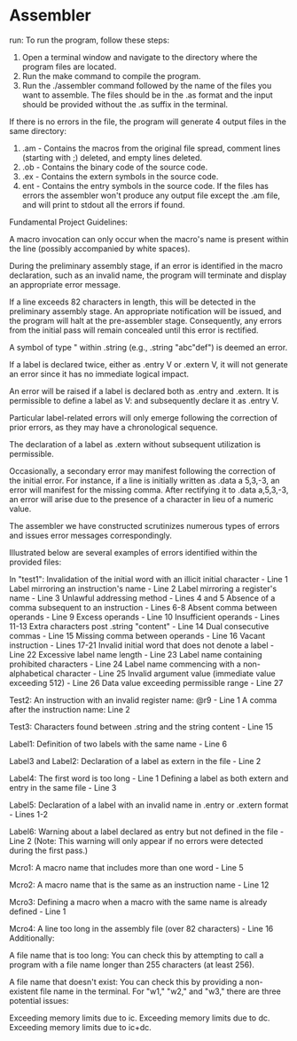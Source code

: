 # Assembler
run:
To run the program, follow these steps:

1. Open a terminal window and navigate to the directory where the program files are located.
2. Run the make command to compile the program.
3. Run the ./assembler command followed by the name of the files you want to assemble.
The files should be in the .as format and the input should be provided without the .as suffix in the terminal.

If there is no errors in the file, the program will generate 4 output files in the same directory:
1. .am - Contains the macros from the original file spread, comment lines (starting with ;) deleted, and empty lines deleted.
2. .ob - Contains the binary code of the source code.
3. .ex - Contains the extern symbols in the source code.
4. ent - Contains the entry symbols in the source code.
If the files has errors the assembler won't produce any output file except the .am file, and will print to stdout  all the errors if found. 

Fundamental Project Guidelines:

A macro invocation can only occur when the macro's name is present within the line (possibly accompanied by white spaces).

During the preliminary assembly stage, if an error is identified in the macro declaration, such as an invalid name, the program will terminate and display an appropriate error message.

If a line exceeds 82 characters in length, this will be detected in the preliminary assembly stage. An appropriate notification will be issued, and the program will halt at the pre-assembler stage. Consequently, any errors from the initial pass will remain concealed until this error is rectified.

A symbol of type " within .string (e.g., .string "abc"def") is deemed an error.

If a label is declared twice, either as .entry V or .extern V, it will not generate an error since it has no immediate logical impact.

An error will be raised if a label is declared both as .entry and .extern.
It is permissible to define a label as V: and subsequently declare it as .entry V.

Particular label-related errors will only emerge following the correction of prior errors, as they may have a chronological sequence.

The declaration of a label as .extern without subsequent utilization is permissible.

Occasionally, a secondary error may manifest following the correction of the initial error. For instance, if a line is initially written as .data a 5,3,-3, an error will manifest for the missing comma. After rectifying it to .data a,5,3,-3, an error will arise due to the presence of a character in lieu of a numeric value.

The assembler we have constructed scrutinizes numerous types of errors and issues error messages correspondingly. 

Illustrated below are several examples of errors identified within the provided files:

In "test1":
Invalidation of the initial word with an illicit initial character - Line 1
Label mirroring an instruction's name - Line 2
Label mirroring a register's name - Line 3
Unlawful addressing method - Lines 4 and 5
Absence of a comma subsequent to an instruction - Lines 6-8
Absent comma between operands - Line 9
Excess operands - Line 10
Insufficient operands - Lines 11-13
Extra characters post .string "content" - Line 14
Dual consecutive commas - Line 15
Missing comma between operands - Line 16
Vacant instruction - Lines 17-21
Invalid initial word that does not denote a label - Line 22
Excessive label name length - Line 23
Label name containing prohibited characters - Line 24
Label name commencing with a non-alphabetical character - Line 25
Invalid argument value (immediate value exceeding 512) - Line 26
Data value exceeding permissible range - Line 27

Test2:
An instruction with an invalid register name: @r9 - Line 1
A comma after the instruction name: Line 2

Test3:
Characters found between .string and the string content - Line 15

Label1:
Definition of two labels with the same name - Line 6

Label3 and Label2:
Declaration of a label as extern in the file - Line 2

Label4:
The first word is too long - Line 1
Defining a label as both extern and entry in the same file - Line 3

Label5:
Declaration of a label with an invalid name in .entry or .extern format - 
Lines 1-2

Label6:
Warning about a label declared as entry but not defined in the file - Line 2
(Note: This warning will only appear if no errors were detected during the first pass.)

Mcro1:
A macro name that includes more than one word - Line 5

Mcro2:
A macro name that is the same as an instruction name - Line 12

Mcro3:
Defining a macro when a macro with the same name is already defined - Line 1

Mcro4:
A line too long in the assembly file (over 82 characters) - Line 16
Additionally:

A file name that is too long: You can check this by attempting to call a program with a file name longer than 255 characters (at least 256).

A file name that doesn't exist: You can check this by providing a non-existent file name in the terminal.
For "w1," "w2," and "w3," there are three potential issues:

Exceeding memory limits due to ic.
Exceeding memory limits due to dc.
Exceeding memory limits due to ic+dc.
